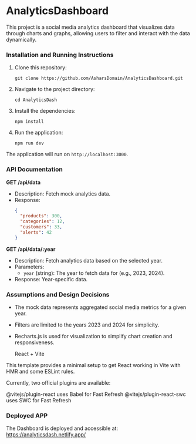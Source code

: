 # AnalyticsDashboard

This project is a social media analytics dashboard that visualizes data through charts and graphs, allowing users to filter and interact with the data dynamically.

### Installation and Running Instructions

1. Clone this repository:
   ```
   git clone https://github.com/AsharsDomain/AnalyticsDashboard.git
   ```

2. Navigate to the project directory:
   ```
   cd AnalyticsDash
   ```

3. Install the dependencies:
   ```
   npm install
   ```

4. Run the application:
   ```
   npm run dev
   ```

The application will run on `http://localhost:3000`.

### API Documentation

**GET /api/data**
- Description: Fetch mock analytics data.
- Response: 
  ```json
  {
    "products": 300,
    "categories": 12,
    "customers": 33,
    "alerts": 42
  }
  ```

**GET /api/data/:year**
- Description: Fetch analytics data based on the selected year.
- Parameters:
  - `year` (string): The year to fetch data for (e.g., 2023, 2024).
- Response: Year-specific data.

### Assumptions and Design Decisions

- The mock data represents aggregated social media metrics for a given year.
- Filters are limited to the years 2023 and 2024 for simplicity.
- Recharts.js is used for visualization to simplify chart creation and responsiveness.

  React + Vite
  
This template provides a minimal setup to get React working in Vite with HMR and some ESLint rules.

Currently, two official plugins are available:

@vitejs/plugin-react uses Babel for Fast Refresh
@vitejs/plugin-react-swc uses SWC for Fast Refresh


### Deployed APP
The Dashboard is deployed and accessible at: https://analyticsdash.netlify.app/



